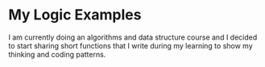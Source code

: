 # My Logic Examples

I am currently doing an algorithms and data structure course and I decided to start sharing short functions that I write during my learning to show my thinking and coding patterns.